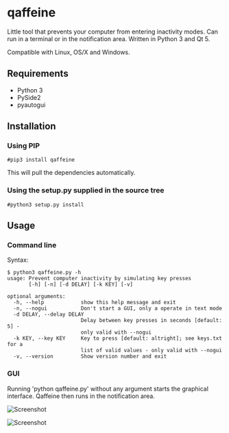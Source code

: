 # qaffeine

Little tool that prevents your computer from entering inactivity modes. Can run in a terminal or in the notification area. Written in Python 3 and Qt 5.

Compatible with Linux, OS/X and Windows.

## Requirements

- Python 3
- PySide2
- pyautogui

## Installation
### Using PIP

```
#pip3 install qaffeine
```

This will pull the dependencies automatically.

### Using the setup.py supplied in the source tree
```
#python3 setup.py install
```

## Usage
### Command line

Syntax:
```
$ python3 qaffeine.py -h
usage: Prevent computer inactivity by simulating key presses
       [-h] [-n] [-d DELAY] [-k KEY] [-v]

optional arguments:
  -h, --help            show this help message and exit
  -n, --nogui           Don't start a GUI, only a operate in text mode
  -d DELAY, --delay DELAY
                        Delay between key presses in seconds [default: 5] -
                        only valid with --nogui
  -k KEY, --key KEY     Key to press [default: altright]; see keys.txt for a
                        list of valid values - only valid with --nogui
  -v, --version         Show version number and exit
```

### GUI

Running 'python qaffeine.py' without any argument starts the graphical interface. Qaffeine then runs in the notification area.

![Screenshot](http://www.lorteau.fr/images/qaffeine_tray.png)

![Screenshot](http://www.lorteau.fr/images/qaffeine_settings.png)
